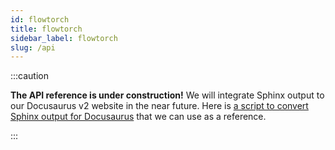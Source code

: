 ```yaml
---
id: flowtorch
title: flowtorch
sidebar_label: flowtorch
slug: /api
---
```


:::caution

**The API reference is under construction!** We will integrate Sphinx output to our Docusaurus v2 website in the near future. Here is [a script to convert Sphinx output for Docusaurus](https://github.com/jbesomi/texthero/blob/master/docs/to_docusaurus.py) that we can use as a reference.

:::

